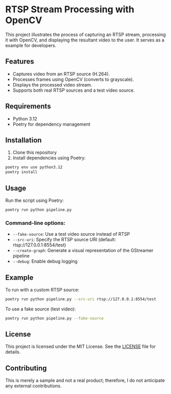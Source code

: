 # RTSP Stream Processing with OpenCV

This project illustrates the process of capturing an RTSP stream, processing it with OpenCV, and displaying the resultant video to the user. It serves as a example for developers.

## Features

- Captures video from an RTSP source (H.264).
- Processes frames using OpenCV (converts to grayscale).
- Displays the processed video stream.
- Supports both real RTSP sources and a test video source.

## Requirements

- Python 3.12
- Poetry for dependency management

## Installation

1. Clone this repository
2. Install dependencies using Poetry:

```bash
poetry env use python3.12
poetry install
```

## Usage

Run the script using Poetry:

```bash
poetry run python pipeline.py
```


### Command-line options:

- `--fake-source`: Use a test video source instead of RTSP
- `--src-uri`: Specify the RTSP source URI (default: rtsp://127.0.0.1:8554/test)
- `--create-graph`: Generate a visual representation of the GStreamer pipeline
- `--debug`: Enable debug logging

## Example

To run with a custom RTSP source:

```bash
poetry run python pipeline.py --src-uri rtsp://127.0.0.1:8554/test
```

To use a fake source (test video):

```bash
poetry run python pipeline.py --fake-source
```

## License

This project is licensed under the MIT License. See the [LICENSE](LICENSE) file for details.

## Contributing

This is merely a sample and not a real product; therefore, I do not anticipate any external contributions.
